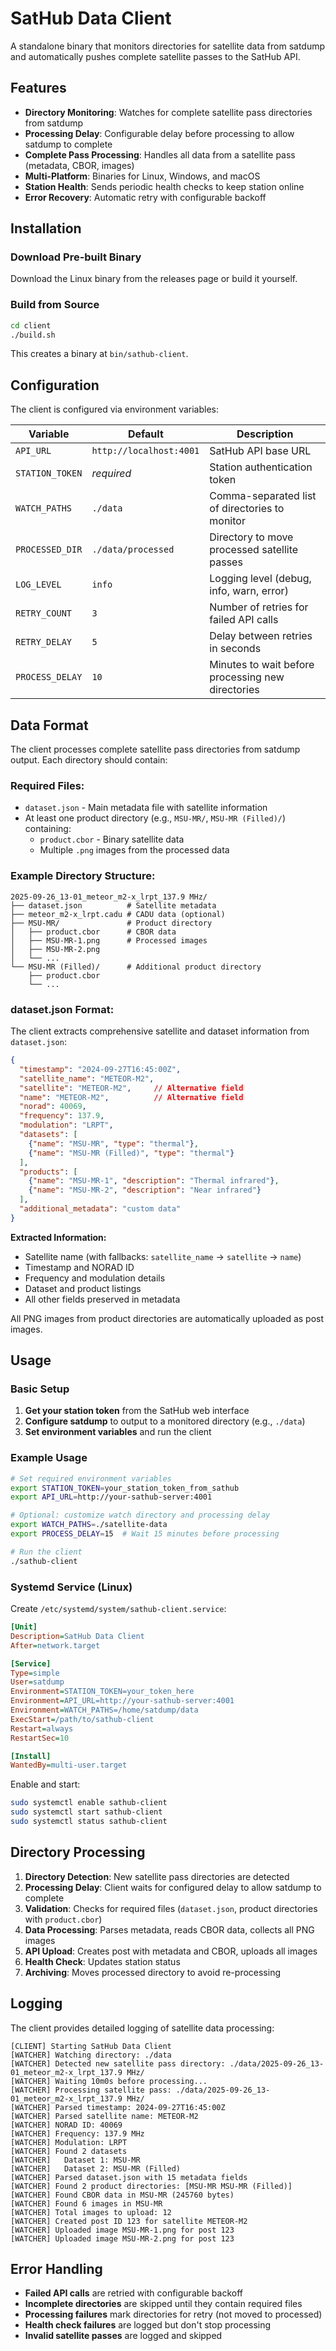 # SatHub Data Client

A standalone binary that monitors directories for satellite data from satdump and automatically pushes complete satellite passes to the SatHub API.

## Features

- **Directory Monitoring**: Watches for complete satellite pass directories from satdump
- **Processing Delay**: Configurable delay before processing to allow satdump to complete
- **Complete Pass Processing**: Handles all data from a satellite pass (metadata, CBOR, images)
- **Multi-Platform**: Binaries for Linux, Windows, and macOS
- **Station Health**: Sends periodic health checks to keep station online
- **Error Recovery**: Automatic retry with configurable backoff

## Installation

### Download Pre-built Binary

Download the Linux binary from the releases page or build it yourself.

### Build from Source

```bash
cd client
./build.sh
```

This creates a binary at `bin/sathub-client`.

## Configuration

The client is configured via environment variables:

| Variable | Default | Description |
|----------|---------|-------------|
| `API_URL` | `http://localhost:4001` | SatHub API base URL |
| `STATION_TOKEN` | *required* | Station authentication token |
| `WATCH_PATHS` | `./data` | Comma-separated list of directories to monitor |
| `PROCESSED_DIR` | `./data/processed` | Directory to move processed satellite passes |
| `LOG_LEVEL` | `info` | Logging level (debug, info, warn, error) |
| `RETRY_COUNT` | `3` | Number of retries for failed API calls |
| `RETRY_DELAY` | `5` | Delay between retries in seconds |
| `PROCESS_DELAY` | `10` | Minutes to wait before processing new directories |

## Data Format

The client processes complete satellite pass directories from satdump output. Each directory should contain:

### Required Files:
- `dataset.json` - Main metadata file with satellite information
- At least one product directory (e.g., `MSU-MR/`, `MSU-MR (Filled)/`) containing:
  - `product.cbor` - Binary satellite data
  - Multiple `.png` images from the processed data

### Example Directory Structure:
```
2025-09-26_13-01_meteor_m2-x_lrpt_137.9 MHz/
├── dataset.json          # Satellite metadata
├── meteor_m2-x_lrpt.cadu # CADU data (optional)
├── MSU-MR/               # Product directory
│   ├── product.cbor      # CBOR data
│   ├── MSU-MR-1.png      # Processed images
│   ├── MSU-MR-2.png
│   └── ...
└── MSU-MR (Filled)/      # Additional product directory
    ├── product.cbor
    └── ...
```

### dataset.json Format:

The client extracts comprehensive satellite and dataset information from `dataset.json`:

```json
{
  "timestamp": "2024-09-27T16:45:00Z",
  "satellite_name": "METEOR-M2",
  "satellite": "METEOR-M2",     // Alternative field
  "name": "METEOR-M2",          // Alternative field
  "norad": 40069,
  "frequency": 137.9,
  "modulation": "LRPT",
  "datasets": [
    {"name": "MSU-MR", "type": "thermal"},
    {"name": "MSU-MR (Filled)", "type": "thermal"}
  ],
  "products": [
    {"name": "MSU-MR-1", "description": "Thermal infrared"},
    {"name": "MSU-MR-2", "description": "Near infrared"}
  ],
  "additional_metadata": "custom data"
}
```

**Extracted Information:**
- Satellite name (with fallbacks: `satellite_name` → `satellite` → `name`)
- Timestamp and NORAD ID
- Frequency and modulation details
- Dataset and product listings
- All other fields preserved in metadata

All PNG images from product directories are automatically uploaded as post images.

## Usage

### Basic Setup

1. **Get your station token** from the SatHub web interface
2. **Configure satdump** to output to a monitored directory (e.g., `./data`)
3. **Set environment variables** and run the client

### Example Usage

```bash
# Set required environment variables
export STATION_TOKEN=your_station_token_from_sathub
export API_URL=http://your-sathub-server:4001

# Optional: customize watch directory and processing delay
export WATCH_PATHS=./satellite-data
export PROCESS_DELAY=15  # Wait 15 minutes before processing

# Run the client
./sathub-client
```

### Systemd Service (Linux)

Create `/etc/systemd/system/sathub-client.service`:

```ini
[Unit]
Description=SatHub Data Client
After=network.target

[Service]
Type=simple
User=satdump
Environment=STATION_TOKEN=your_token_here
Environment=API_URL=http://your-sathub-server:4001
Environment=WATCH_PATHS=/home/satdump/data
ExecStart=/path/to/sathub-client
Restart=always
RestartSec=10

[Install]
WantedBy=multi-user.target
```

Enable and start:
```bash
sudo systemctl enable sathub-client
sudo systemctl start sathub-client
sudo systemctl status sathub-client
```

## Directory Processing

1. **Directory Detection**: New satellite pass directories are detected
2. **Processing Delay**: Client waits for configured delay to allow satdump to complete
3. **Validation**: Checks for required files (`dataset.json`, product directories with `product.cbor`)
4. **Data Processing**: Parses metadata, reads CBOR data, collects all PNG images
5. **API Upload**: Creates post with metadata and CBOR, uploads all images
6. **Health Check**: Updates station status
7. **Archiving**: Moves processed directory to avoid re-processing

## Logging

The client provides detailed logging of satellite data processing:

```
[CLIENT] Starting SatHub Data Client
[WATCHER] Watching directory: ./data
[WATCHER] Detected new satellite pass directory: ./data/2025-09-26_13-01_meteor_m2-x_lrpt_137.9 MHz/
[WATCHER] Waiting 10m0s before processing...
[WATCHER] Processing satellite pass: ./data/2025-09-26_13-01_meteor_m2-x_lrpt_137.9 MHz/
[WATCHER] Parsed timestamp: 2024-09-27T16:45:00Z
[WATCHER] Parsed satellite name: METEOR-M2
[WATCHER] NORAD ID: 40069
[WATCHER] Frequency: 137.9 MHz
[WATCHER] Modulation: LRPT
[WATCHER] Found 2 datasets
[WATCHER]   Dataset 1: MSU-MR
[WATCHER]   Dataset 2: MSU-MR (Filled)
[WATCHER] Parsed dataset.json with 15 metadata fields
[WATCHER] Found 2 product directories: [MSU-MR MSU-MR (Filled)]
[WATCHER] Found CBOR data in MSU-MR (245760 bytes)
[WATCHER] Found 6 images in MSU-MR
[WATCHER] Total images to upload: 12
[WATCHER] Created post ID 123 for satellite METEOR-M2
[WATCHER] Uploaded image MSU-MR-1.png for post 123
[WATCHER] Uploaded image MSU-MR-2.png for post 123
```

## Error Handling

- **Failed API calls** are retried with configurable backoff
- **Incomplete directories** are skipped until they contain required files
- **Processing failures** mark directories for retry (not moved to processed)
- **Health check failures** are logged but don't stop processing
- **Invalid satellite passes** are logged and skipped
